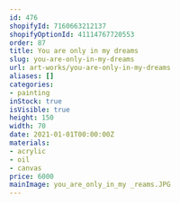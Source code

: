 ```yaml
---
id: 476
shopifyId: 7160663212137
shopifyOptionId: 41114767720553
order: 87
title: You are only in my dreams
slug: you-are-only-in-my-dreams
url: art-works/you-are-only-in-my-dreams
aliases: []
categories:
- painting
inStock: true
isVisible: true
height: 150
width: 70
date: 2021-01-01T00:00:00Z
materials:
- acrylic
- oil
- canvas
price: 6000
mainImage: you_are_only_in_my _reams.JPG
---
```

